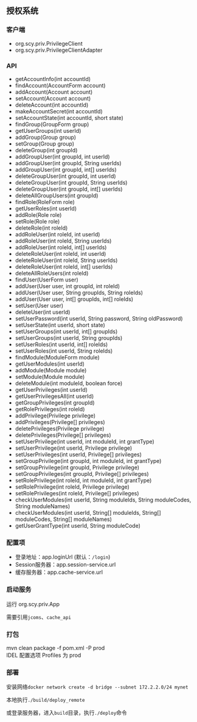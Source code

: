 ## 授权系统

### 客户端
* org.scy.priv.PrivilegeClient
* org.scy.priv.PrivilegeClientAdapter

### API
* getAccountInfo(int accountId)
* findAccount(AccountForm account)
* addAccount(Account account)
* setAccount(Account account)
* deleteAccount(int accountId)
* makeAccountSecret(int accountId)
* setAccountState(int accountId, short state)
* findGroup(GroupForm group)
* getUserGroups(int userId)
* addGroup(Group group)
* setGroup(Group group)
* deleteGroup(int groupId)
* addGroupUser(int groupId, int userId)
* addGroupUser(int groupId, String userIds)
* addGroupUser(int groupId, int[] userIds)
* deleteGroupUser(int groupId, int userId)
* deleteGroupUser(int groupId, String userIds)
* deleteGroupUser(int groupId, int[] userIds)
* deleteAllGroupUsers(int groupId)
* findRole(RoleForm role)
* getUserRoles(int userId)
* addRole(Role role)
* setRole(Role role)
* deleteRole(int roleId)
* addRoleUser(int roleId, int userId)
* addRoleUser(int roleId, String userIds)
* addRoleUser(int roleId, int[] userIds)
* deleteRoleUser(int roleId, int userId)
* deleteRoleUser(int roleId, String userIds)
* deleteRoleUser(int roleId, int[] userIds)
* deleteAllRoleUsers(int roleId)
* findUser(UserForm user)
* addUser(User user, int groupId, int roleId)
* addUser(User user, String groupIds, String roleIds)
* addUser(User user, int[] groupIds, int[] roleIds)
* setUser(User user)
* deleteUser(int userId)
* setUserPassword(int userId, String password, String oldPassword)
* setUserState(int userId, short state)
* setUserGroups(int userId, int[] groupIds)
* setUserGroups(int userId, String groupIds)
* setUserRoles(int userId, int[] roleIds)
* setUserRoles(int userId, String roleIds)
* findModule(ModuleForm module)
* getUserModules(int userId)
* addModule(Module module)
* setModule(Module module)
* deleteModule(int moduleId, boolean force)
* getUserPrivileges(int userId)
* getUserPrivilegesAll(int userId)
* getGroupPrivileges(int groupId)
* getRolePrivileges(int roleId)
* addPrivilege(Privilege privilege)
* addPrivileges(Privilege[] privileges)
* deletePrivileges(Privilege privilege)
* deletePrivileges(Privilege[] privileges)
* setUserPrivilege(int userId, int moduleId, int grantType)
* setUserPrivilege(int userId, Privilege privilege)
* setUserPrivileges(int userId, Privilege[] privileges)
* setGroupPrivilege(int groupId, int moduleId, int grantType)
* setGroupPrivilege(int groupId, Privilege privilege)
* setGroupPrivileges(int groupId, Privilege[] privileges)
* setRolePrivilege(int roleId, int moduleId, int grantType)
* setRolePrivilege(int roleId, Privilege privilege)
* setRolePrivileges(int roleId, Privilege[] privileges)
* checkUserModules(int userId, String moduleIds, String moduleCodes, String moduleNames)
* checkUserModules(int userId, String[] moduleIds, String[] moduleCodes, String[] moduleNames)
* getUserGrantType(int userId, String moduleCode)

### 配置项
* 登录地址：app.loginUrl (默认：`/login`)
* Session服务器：app.session-service.url
* 缓存服务器：app.cache-service.url

### 启动服务
运行 org.scy.priv.App

需要引用`jcoms`、`cache_api`

### 打包
mvn clean package -f pom.xml -P prod   
IDEL 配置选项 Profiles 为 prod

### 部署
安装网络`docker network create -d bridge --subnet 172.2.2.0/24 mynet`

本地执行`./build/deploy_remote`

或登录服务器，进入`build`目录，执行`./deploy`命令

